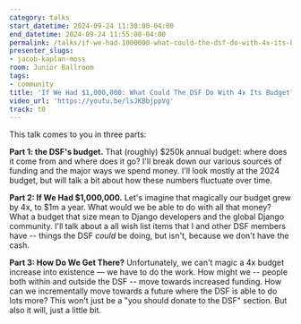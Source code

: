```yaml
---
category: talks
start_datetime: 2024-09-24 11:30:00-04:00
end_datetime: 2024-09-24 11:55:00-04:00
permalink: /talks/if-we-had-1000000-what-could-the-dsf-do-with-4x-its-budget/
presenter_slugs:
- jacob-kaplan-moss
room: Junior Ballroom
tags:
- community
title: 'If We Had $1,000,000: What Could The DSF Do With 4x Its Budget?'
video_url: 'https://youtu.be/lsJKBbjppVg'
track: t0
---
```


This talk comes to you in three parts:

**Part 1: the DSF's budget.** That (roughly) $250k annual budget: where does it come from and where does it go? I'll break down our various sources of funding and the major ways we spend money. I'll look mostly at the 2024 budget, but will talk a bit about how these numbers fluctuate over time.

**Part 2: If We Had $1,000,000.** Let's imagine that magically our budget grew by 4x, to $1m a year. What would we be able to do with all that money? What a budget that size mean to Django developers and the global Django community. I'll talk about a all wish list items that I and other DSF members have -- things the DSF _could_ be doing, but isn't, because we don't have the cash.

**Part 3: How Do We Get There?** Unfortunately, we can't magic a 4x budget increase into existence — we have to do the work. How might we -- people both within and outside the DSF -- move towards increased funding. How can we incrementally move towards a future where the DSF is able to do lots more? This won't just be a "you should donate to the DSF" section. But also it will, just a little bit.
